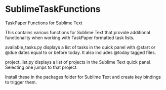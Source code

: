 SublimeTaskFunctions
====================

TaskPaper Functions for Sublime Text

This contains various functions for Sublime Text that provide additional functionality when working with TaskPaper formatted task lists.

available_tasks.py displays a list of tasks in the quick panel with @start or @due dates equal to or before today. It also includes @today tagged files.

project_list.py displays a list of projects in the Sublime Text quick panel. Selecting one jumps to that project.

Install these in the packages folder for Sublime Text and create key bindings to trigger them.
